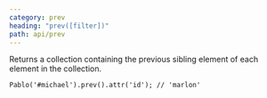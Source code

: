 ```yaml
---
category: prev
heading: "prev([filter])"
path: api/prev
---
```


Returns a collection containing the previous sibling element of each element in the collection.

    Pablo('#michael').prev().attr('id'); // 'marlon'
